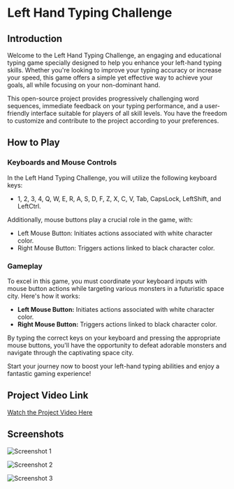 # Left Hand Typing Challenge

## Introduction

Welcome to the Left Hand Typing Challenge, an engaging and educational typing game specially designed to help you enhance your left-hand typing skills. Whether you're looking to improve your typing accuracy or increase your speed, this game offers a simple yet effective way to achieve your goals, all while focusing on your non-dominant hand.

This open-source project provides progressively challenging word sequences, immediate feedback on your typing performance, and a user-friendly interface suitable for players of all skill levels. You have the freedom to customize and contribute to the project according to your preferences.

## How to Play

### Keyboards and Mouse Controls

In the Left Hand Typing Challenge, you will utilize the following keyboard keys:

- 1, 2, 3, 4, Q, W, E, R, A, S, D, F, Z, X, C, V, Tab, CapsLock, LeftShift, and LeftCtrl.

Additionally, mouse buttons play a crucial role in the game, with:

- Left Mouse Button: Initiates actions associated with white character color.
- Right Mouse Button: Triggers actions linked to black character color.

### Gameplay

To excel in this game, you must coordinate your keyboard inputs with mouse button actions while targeting various monsters in a futuristic space city. Here's how it works:

- **Left Mouse Button:** Initiates actions associated with white character color.
- **Right Mouse Button:** Triggers actions linked to black character color.

By typing the correct keys on your keyboard and pressing the appropriate mouse buttons, you'll have the opportunity to defeat adorable monsters and navigate through the captivating space city.

Start your journey now to boost your left-hand typing abilities and enjoy a fantastic gaming experience!

## Project Video Link

[Watch the Project Video Here](https://clipchamp.com/watch/fJn9o3spXyq/embed)

## Screenshots

![Screenshot 1](https://user-images.githubusercontent.com/125852184/270140435-a8e1f71c-b737-4c55-becb-1f6c3b532bed.png)

![Screenshot 2](https://user-images.githubusercontent.com/125852184/270140441-ba72093a-9527-4267-ae2e-9ed66595eabb.png)

![Screenshot 3](https://user-images.githubusercontent.com/125852184/270140448-4bbd3332-2538-459c-ac27-c555369560fe.png)
